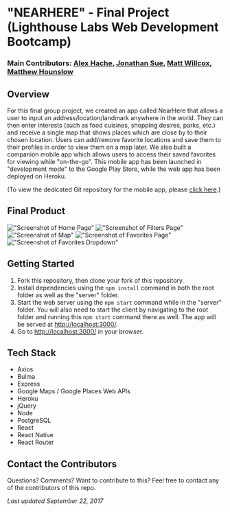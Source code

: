 # "NEARHERE" - Final Project (Lighthouse Labs Web Development Bootcamp)
### Main Contributors: [Alex Hache](https://github.com/ahache), [Jonathan Sue](https://github.com/jonosue), [Matt Willcox](https://github.com/MattWillcox), [Matthew Hounslow](https://github.com/hounslow)

## Overview

For this final group project, we created an app called NearHere that allows a user to input an address/location/landmark anywhere in the world. They can then enter interests (such as food cuisines, shopping desires, parks, etc.) and receive a single map that shows places which are close by to their chosen location. Users can add/remove favorite locations and save them to their profiles in order to view them on a map later. We also built a companion mobile app which allows users to access their saved favorites for viewing while "on-the-go". This mobile app has been launched in "development mode" to the Google Play Store, while the web app has been deployed on Heroku.

(To view the dedicated Git repository for the mobile app, please [click here](https://github.com/MattWillcox/final_lhl_native_app).)


## Final Product

!["Screenshot of Home Page"](https://raw.githubusercontent.com/hounslow/final-lhl-project/master/docs/homepage.png)
!["Screenshot of Filters Page"](https://raw.githubusercontent.com/hounslow/final-lhl-project/master/docs/filters.png)
!["Screenshot of Map"](https://raw.githubusercontent.com/hounslow/final-lhl-project/master/docs/map.png)
!["Screenshot of Favorites Page"](https://raw.githubusercontent.com/hounslow/final-lhl-project/master/docs/favorites.png)
!["Screenshot of Favorites Dropdown"](https://raw.githubusercontent.com/hounslow/final-lhl-project/master/docs/filters-dropdown.png)


## Getting Started

1. Fork this repository, then clone your fork of this repository.
2. Install dependencies using the `npm install` command in both the root folder as well as the "server" folder.
3. Start the web server using the `npm start` command while in the "server" folder. You will also need to start the client by navigating to the root folder and running this `npm start` command there as well. The app will be served at <http://localhost:3000/>.
4. Go to <http://localhost:3000/> in your browser.


## Tech Stack

- Axios
- Bulma
- Express
- Google Maps / Google Places Web APIs
- Heroku
- jQuery
- Node
- PostgreSQL
- React
- React Native
- React Router


## Contact the Contributors

Questions? Comments? Want to contribute to this? Feel free to contact any of the contributors of this repo. 


*Last updated September 22, 2017*
